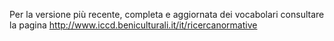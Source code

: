 Per la versione più recente, completa e aggiornata dei vocabolari consultare la pagina http://www.iccd.beniculturali.it/it/ricercanormative 
